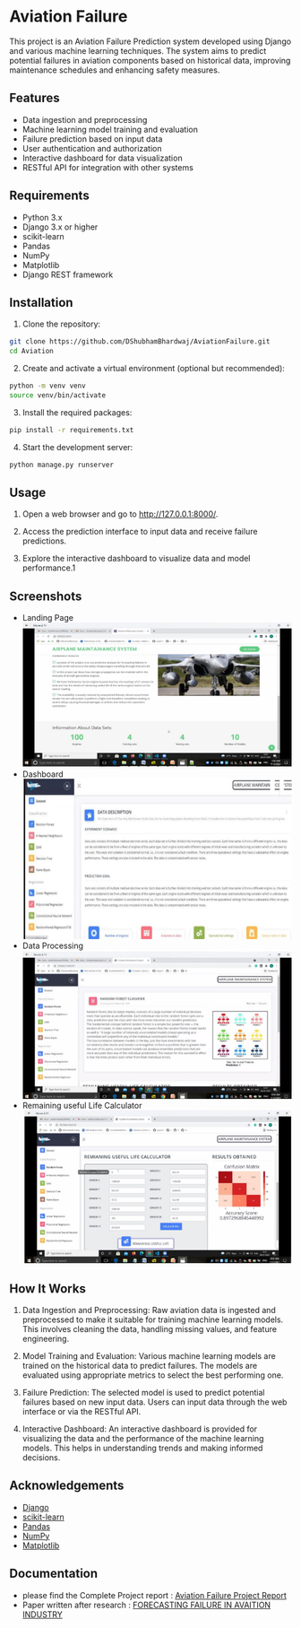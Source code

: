 
# Aviation Failure 

This project is an Aviation Failure Prediction system developed using Django and various machine learning techniques. The system aims to predict potential failures in aviation components based on historical data, improving maintenance schedules and enhancing safety measures.





## Features

- Data ingestion and preprocessing
- Machine learning model training and evaluation
- Failure prediction based on input data
- User authentication and authorization
- Interactive dashboard for data visualization
- RESTful API for integration with other systems



## Requirements

- Python 3.x
- Django 3.x or higher
- scikit-learn
- Pandas
- NumPy
- Matplotlib
- Django REST framework

## Installation

1. Clone the repository:

```bash
git clone https://github.com/DShubhamBhardwaj/AviationFailure.git
cd Aviation

```

2. Create and activate a virtual environment (optional but recommended):

```bash
python -m venv venv
source venv/bin/activate
```

3. Install the required packages:



```bash
pip install -r requirements.txt

```

4. Start the development server:

```bash
python manage.py runserver

```

## Usage

1. Open a web browser and go to http://127.0.0.1:8000/.

2. Access the prediction interface to input data and receive failure predictions.

3. Explore the interactive dashboard to visualize data and model performance.1

## Screenshots
- Landing Page\
![Landing Page](https://github.com/DShubhamBhardwaj/AviationFailure/blob/main/Screenshots/LandingPage.png)
- Dashboard\
![Dashboard Data](https://github.com/DShubhamBhardwaj/AviationFailure/blob/main/Screenshots/DashboardData.png)
- Data Processing\
![Data Processing](https://github.com/DShubhamBhardwaj/AviationFailure/blob/main/Screenshots/DataProcessing.png)
- Remaining useful Life Calculator\
![Remaing USeful Cycle Caclulator](https://github.com/DShubhamBhardwaj/AviationFailure/blob/main/Screenshots/RemainingUsefulLifeCalc.png)


## How It Works

1. Data Ingestion and Preprocessing: Raw aviation data is ingested and preprocessed to make it suitable for training machine learning models. This involves cleaning the data, handling missing values, and feature engineering.

2. Model Training and Evaluation: Various machine learning models are trained on the historical data to predict failures. The models are evaluated using appropriate metrics to select the best performing one.

3. Failure Prediction: The selected model is used to predict potential failures based on new input data. Users can input data through the web interface or via the RESTful API.

4. Interactive Dashboard: An interactive dashboard is provided for visualizing the data and the performance of the machine learning models. This helps in understanding trends and making informed decisions.


## Acknowledgements

 - [Django](https://www.djangoproject.com/)
 - [scikit-learn](https://scikit-learn.org/)
- [Pandas]([https://www.php.net/](https://pandas.pydata.org/))
 - [NumPy](https://numpy.org/)
- [Matplotlib](https://matplotlib.org/)



## Documentation

- please find the Complete Project report : [Aviation Failure Project Report](https://drive.google.com/file/d/11vgg8svXjhcwNCa4VCeGLw_yCVY7-xgG/view?usp=sharing)
- Paper written after research : [FORECASTING FAILURE IN AVAITION INDUSTRY](https://drive.google.com/file/d/1KZf1OteE6GNJlZ5d97jhrHNwlCn4xi3S/view?usp=sharing)

